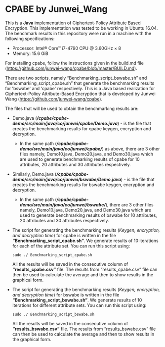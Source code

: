# CPABE by Junwei_Wang

This is a **Java** implementation of Ciphertext-Policy Attribute Based Encryption. This implementation was tested to be working in Ubuntu 16.04. The benchmark results in this repository were run in a machine with the following specifications: 

- Processor: Intel® Core™ i7-4790 CPU @ 3.60GHz × 8 
- Memory: 15.6 GiB

For installing cpabe, follow the  instructions given in the build.md file (https://github.com/junwei-wang/cpabe/blob/master/BUILD.md).

There are two scripts, namely “Benchmarking_script_bswabe.sh” and “Benchmarking_script_cpabe.sh” that generate the benchmarking results for 'bswabe' and 'cpabe' respectively. This is a Java based realization for Ciphertext-Policy Attribute-Based Encryption that is developed by Junwei Wang (https://github.com/junwei-wang/cpabe).

The files that will be used to obtain the benchmarking results are:

- Demo.java (__*/cpabe/cpabe-demo/src/main/java/co/junwei/cpabe/Demo.java*__) - is the file that creates the benchmarking results for cpabe keygen, encryption and decryption. 

  - In the same path (__*/cpabe/cpabe-demo/src/main/java/co/junwei/cpabe/*__) as above, there are 3 other files namely, Demo10.java, Demo20.java, and Demo30.java which are used to generate benchmarking results of cpabe for 10 attributes, 20 attributes and 30 attributes respectively.

- Similarly, Demo.java (__*/cpabe/cpabe-demo/src/main/java/co/junwei/bswabe/Demo.java*__) - is the file that creates the benchmarking results for bswabe keygen, encryption and decryption. 

  - In the same path (__*/cpabe/cpabe-demo/src/main/java/co/junwei/bswabe/*__), there are 3 other files namely, Demo10.java, Demo20.java, and Demo30.java which are used to generate benchmarking results of bswabe for 10 attributes, 20 attributes and 30 attributes respectively.

- The script for generating the benchmarking results (*Keygen, encryption, and decryption time*) for cpabe is written in the file __“Benchmarking_script_cpabe.sh”__. We generate results of 10 iterations for each of the attribute set. You can run this script using: 

  ```
  sudo ./ Benchmarking_script_cpabe.sh
  ```

  All the results will be saved in the consecutive column of **“results_cpabe.csv”** file. The results from “results_cpabe.csv” file can then be used to calculate the average and then to show results in the graphical form.

- The script for generating the benchmarking results (*Keygen, encryption, and decryption time*) for bswabe is written in the file __“Benchmarking_script_bswabe.sh”__. We generate results of 10 iterations for different attribute sets. You can run this script using: 

  ```
  sudo ./ Benchmarking_script_bswabe.sh
  ```

  All the results will be saved in the consecutive column of **“results_bswabe.csv”** file. The results from “results_bswabe.csv” file can then be used to calculate the average and then to show results in the graphical form.



